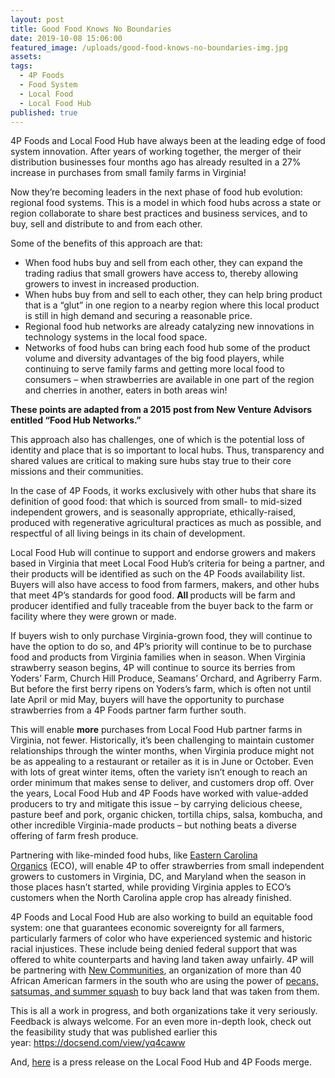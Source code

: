 ```yaml
---
layout: post
title: Good Food Knows No Boundaries
date: 2019-10-08 15:06:00
featured_image: /uploads/good-food-knows-no-boundaries-img.jpg
assets:
tags:
  - 4P Foods
  - Food System
  - Local Food
  - Local Food Hub
published: true  
---
```


<div class="editable"><p>4P Foods and Local Food Hub have always been at the leading edge of food system innovation. After years of working together, the merger of their distribution businesses four months ago has already resulted in a 27% increase in purchases from small family farms in Virginia!</p><p>Now they&rsquo;re becoming leaders in the next phase of food hub evolution: regional food systems. This is a model in which food hubs across a state or region collaborate to share best practices and business services, and to buy, sell and distribute to and from each other.&nbsp;</p><p>Some of the benefits of this approach are that:</p><ul><li>When food hubs buy and sell from each other, they can expand the trading radius that small growers have access to, thereby allowing growers to invest in increased production.</li><li>When hubs buy from and sell to each other, they can help bring product that is a &ldquo;glut&rdquo; in one region to a nearby region where this local product is still in high demand and securing a reasonable price.</li><li>Regional food hub networks are already catalyzing new innovations in technology systems in the local food space.</li><li>Networks of food hubs can bring each food hub some of the product volume and diversity advantages of the big food players, while continuing to serve family farms and getting more local food to consumers &ndash; when strawberries are available in one part of the region and cherries in another, eaters in both areas win!</li></ul><p><strong>These points are adapted from a 2015 post from New Venture Advisors entitled &ldquo;Food Hub Networks.&rdquo;</strong></p><p>This approach also has challenges, one of which is the potential loss of identity and place that is so important to local hubs. Thus, transparency and shared values are critical to making sure hubs stay true to their core missions and their communities.&nbsp;</p><p>In the case of 4P Foods, it works exclusively with other hubs that share its definition of good food: that which is sourced from small- to mid-sized independent growers, and is seasonally appropriate, ethically-raised, produced with regenerative agricultural practices as much as possible, and respectful of all living beings in its chain of development.&nbsp;</p><p>Local Food Hub will continue to support and endorse growers and makers based in Virginia that meet Local Food Hub&rsquo;s criteria for being a partner, and their products will be identified as such on the 4P Foods availability list. Buyers will also have access to food from farmers, makers, and other hubs that meet 4P&rsquo;s standards for good food.&nbsp;<b>All&nbsp;</b>products will be farm and producer identified and fully traceable from the buyer back to the farm or facility where they were grown or made.&nbsp;</p><p>If buyers wish to only purchase Virginia-grown food, they will continue to have the option to do so, and 4P&rsquo;s priority will continue to be to purchase food and products from Virginia families when in season. When Virginia strawberry season begins, 4P will continue to source its berries from Yoders&rsquo; Farm, Church Hill Produce, Seamans&rsquo; Orchard, and Agriberry Farm. But before the first berry ripens on Yoders&rsquo;s farm, which is often not until late April or mid May, buyers will have the opportunity to purchase strawberries from a 4P Foods partner farm further south.&nbsp;</p><p>This will enable&nbsp;<b>more</b>&nbsp;purchases from Local Food Hub partner farms in Virginia, not fewer. Historically, it&rsquo;s been challenging to maintain customer relationships through the winter months, when Virginia produce might not be as appealing to a restaurant or retailer as it is in June or October. Even with lots of great winter items, often the variety isn&rsquo;t enough to reach an order minimum that makes sense to deliver, and customers drop off. Over the years, Local Food Hub and 4P Foods have worked with value-added producers to try and mitigate this issue &ndash; by carrying delicious cheese, pasture beef and pork, organic chicken, tortilla chips, salsa, kombucha, and other incredible Virginia-made products &ndash; but nothing beats a diverse offering of farm fresh produce.&nbsp;</p><p>Partnering with like-minded food hubs, like&nbsp;<a href="http://www.easterncarolinaorganics.com/">Eastern Carolina Organics</a>&nbsp;(ECO), will enable 4P to offer strawberries from small independent growers to customers in Virginia, DC, and Maryland when the season in those places hasn&rsquo;t started, while providing Virginia apples to ECO&rsquo;s customers when the North Carolina apple crop has already finished.&nbsp;</p><p>4P Foods and Local Food Hub are also working to build an equitable food system: one that guarantees economic sovereignty for all farmers, particularly farmers of color who have experienced systemic and historic racial injustices. These include being denied federal support that was offered to white counterparts and having land taken away unfairly. 4P will be partnering with&nbsp;<a href="https://civileats.com/2019/08/16/how-a-black-farming-community-found-justice/">New Communities</a>, an organization of more than 40 African American farmers in the south who are using the power of&nbsp;<a href="https://www.newcommunitiesinc.com/resora.html">pecans, satsumas, and summer squash</a>&nbsp;to buy back land that was taken from them.&nbsp;</p><p>This is all a work in progress, and both organizations take it very seriously. Feedback is always welcome. For an even more in-depth look, check out the feasibility study that was published earlier this year:&nbsp;<a href="https://docsend.com/view/yq4caww">https://docsend.com/view/yq4caww</a></p><p>And,&nbsp;<a href="https://www.localfoodhub.org/news/prlfh4p/">here</a>&nbsp;is a press release on the Local Food Hub and 4P Foods merge.</p></div>